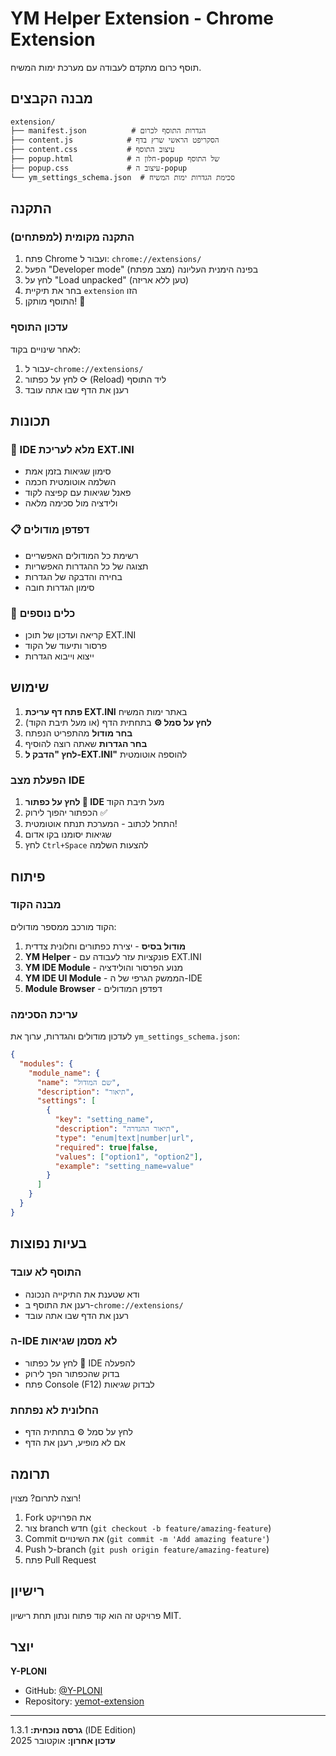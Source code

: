 # YM Helper Extension - Chrome Extension

תוסף כרום מתקדם לעבודה עם מערכת ימות המשיח.

## מבנה הקבצים

```
extension/
├── manifest.json          # הגדרות התוסף לכרום
├── content.js            # הסקריפט הראשי שרץ בדף
├── content.css           # עיצוב התוסף
├── popup.html            # חלון ה-popup של התוסף
├── popup.css             # עיצוב ה-popup
└── ym_settings_schema.json  # סכימת הגדרות ימות המשיח
```

## התקנה

### התקנה מקומית (למפתחים)

1. פתח Chrome ועבור ל: `chrome://extensions/`
2. הפעל "Developer mode" (מצב מפתח) בפינה הימנית העליונה
3. לחץ על "Load unpacked" (טען ללא אריזה)
4. בחר את תיקיית `extension` הזו
5. התוסף מותקן! 🎉

### עדכון התוסף

לאחר שינויים בקוד:
1. עבור ל-`chrome://extensions/`
2. לחץ על כפתור ⟳ (Reload) ליד התוסף
3. רענן את הדף שבו אתה עובד

## תכונות

### 🎯 IDE מלא לעריכת EXT.INI
- סימון שגיאות בזמן אמת
- השלמה אוטומטית חכמה
- פאנל שגיאות עם קפיצה לקוד
- ולידציה מול סכימה מלאה

### 📋 דפדפן מודולים
- רשימת כל המודולים האפשריים
- תצוגה של כל ההגדרות האפשריות
- בחירה והדבקה של הגדרות
- סימון הגדרות חובה

### 🔧 כלים נוספים
- קריאה ועדכון של תוכן EXT.INI
- פרסור ותיעוד של הקוד
- ייצוא וייבוא הגדרות

## שימוש

1. **פתח דף עריכת EXT.INI** באתר ימות המשיח
2. **לחץ על סמל ⚙️** בתחתית הדף (או מעל תיבת הקוד)
3. **בחר מודול** מהתפריט הנפתח
4. **בחר הגדרות** שאתה רוצה להוסיף
5. **לחץ "הדבק ל-EXT.INI"** להוספה אוטומטית

### הפעלת מצב IDE

1. **לחץ על כפתור 🤖 IDE** מעל תיבת הקוד
2. הכפתור יהפוך לירוק ✅
3. התחל לכתוב - המערכת תנתח אוטומטית!
4. שגיאות יסומנו בקו אדום
5. לחץ `Ctrl+Space` להצעות השלמה

## פיתוח

### מבנה הקוד

הקוד מורכב ממספר מודולים:

1. **מודול בסיס** - יצירת כפתורים וחלונית צדדית
2. **YM Helper** - פונקציות עזר לעבודה עם EXT.INI
3. **YM IDE Module** - מנוע הפרסור והולידציה
4. **YM IDE UI Module** - הממשק הגרפי של ה-IDE
5. **Module Browser** - דפדפן המודולים

### עריכת הסכימה

לעדכון מודולים והגדרות, ערוך את `ym_settings_schema.json`:

```json
{
  "modules": {
    "module_name": {
      "name": "שם המודול",
      "description": "תיאור",
      "settings": [
        {
          "key": "setting_name",
          "description": "תיאור ההגדרה",
          "type": "enum|text|number|url",
          "required": true|false,
          "values": ["option1", "option2"],
          "example": "setting_name=value"
        }
      ]
    }
  }
}
```

## בעיות נפוצות

### התוסף לא עובד
- ודא שטענת את התיקייה הנכונה
- רענן את התוסף ב-`chrome://extensions/`
- רענן את הדף שבו אתה עובד

### ה-IDE לא מסמן שגיאות
- לחץ על כפתור 🤖 IDE להפעלה
- בדוק שהכפתור הפך לירוק
- פתח Console (F12) לבדוק שגיאות

### החלונית לא נפתחת
- לחץ על סמל ⚙️ בתחתית הדף
- אם לא מופיע, רענן את הדף

## תרומה

רוצה לתרום? מצוין!

1. Fork את הפרויקט
2. צור branch חדש (`git checkout -b feature/amazing-feature`)
3. Commit את השינויים (`git commit -m 'Add amazing feature'`)
4. Push ל-branch (`git push origin feature/amazing-feature`)
5. פתח Pull Request

## רישיון

פרויקט זה הוא קוד פתוח ונתון תחת רישיון MIT.

## יוצר

**Y-PLONI**
- GitHub: [@Y-PLONI](https://github.com/Y-PLONI)
- Repository: [yemot-extension](https://github.com/Y-PLONI/yemot-extension)

---

**גרסה נוכחית:** 1.3.1 (IDE Edition)  
**עדכון אחרון:** אוקטובר 2025
